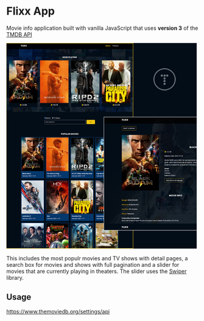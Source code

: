 # Flixx App

Movie info application built with vanilla JavaScript that uses **version 3** of the [TMDB API](https://developers.themoviedb.org/3)



<img src="images/screen.jpg" width="500">

This includes the most populr movies and TV shows with detail pages, a search box for movies and shows with full pagination and a slider for movies that are currently playing in theaters. The slider uses the [Swiper](https://swiperjs.com) library.

## Usage

 https://www.themoviedb.org/settings/api

